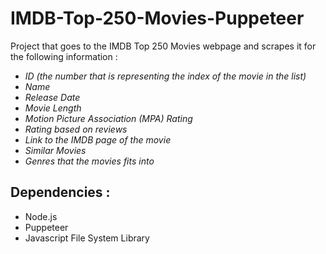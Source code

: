 # IMDB-Top-250-Movies-Puppeteer

Project that goes to the IMDB Top 250 Movies webpage and scrapes it for the following information :

- *ID* _(the number that is representing the index of the movie in the list)_
- *Name*
- *Release Date*
- *Movie Length*
- *Motion Picture Association (MPA) Rating*
- *Rating* _based on reviews_
- *Link to the IMDB page of the movie*
- *Similar Movies*
- *Genres that the movies fits into*

## Dependencies :
- Node.js
- Puppeteer
- Javascript File System Library
